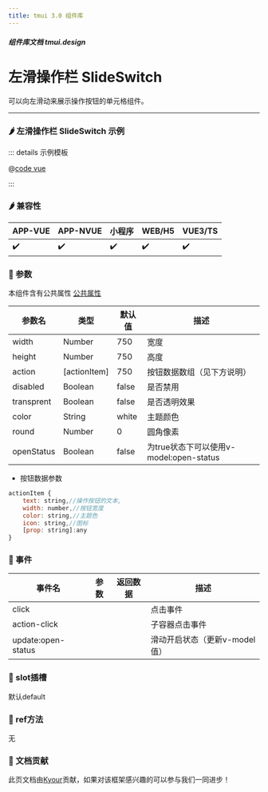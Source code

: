 ```yaml
---
title: tmui 3.0 组件库
---
```


<dirtoc></dirtoc>

##### 组件库文档 tmui.design

# 左滑操作栏 SlideSwitch
可以向左滑动来展示操作按钮的单元格组件。

---

### :hot_pepper: 左滑操作栏 SlideSwitch 示例

<webview url="https://tmui.design/h5/#/pages/fankui/slideSwitch"></webview>

::: details 示例模板

@[code vue](pages/fankui/slideSwitch.nvue)

:::

### :hot_pepper: 兼容性

| APP-VUE            | APP-NVUE           | 小程序                | WEB/H5             | VUE3/TS            |
|--------------------|--------------------|--------------------|--------------------|--------------------|
| :heavy_check_mark: | :heavy_check_mark: | :heavy_check_mark: | :heavy_check_mark: | :heavy_check_mark: |

### :seedling: 参数
本组件含有公共属性 [公共属性](/doc/spec/组件公共样式.md)

| 参数名        | 类型           | 默认值   | 描述                              |
|------------|--------------|-------|---------------------------------|
| width      | Number       | 750   | 宽度                              |
| height     | Number       | 750   | 高度                              |
| action     | [actionItem] | 750   | 按钮数据数组（见下方说明）                   |
| disabled   | Boolean      | false | 是否禁用                            |
| transprent | Boolean      | false | 是否透明效果                          |
| color      | String       | white | 主题颜色                            |
| round      | Number       | 0     | 圆角像素                            |
| openStatus | Boolean      | false | 为true状态下可以使用v-model:open-status |

- 按钮数据参数
```javascript
actionItem {
	text: string,//操作按钮的文本,
	width: number,//按钮宽度
	color: string,//主题色
	icon: string,//图标
	[prop: string]:any
}
```

### :rose: 事件
| 事件名                | 参数  | 返回数据 | 描述                 |
|--------------------|-----|------|--------------------|
| click              |     |      | 点击事件               |
| action-click       |     |      | 子容器点击事件            |
| update:open-status |     |      | 滑动开启状态（更新v-model值） |

### :corn: slot插槽
默认default

### :green_salad: ref方法
无

### :couplekiss: 文档贡献
此页文档由[Kyour](https://github.com/kyour-cn)贡献，如果对该框架感兴趣的可以参与我们一同进步！
